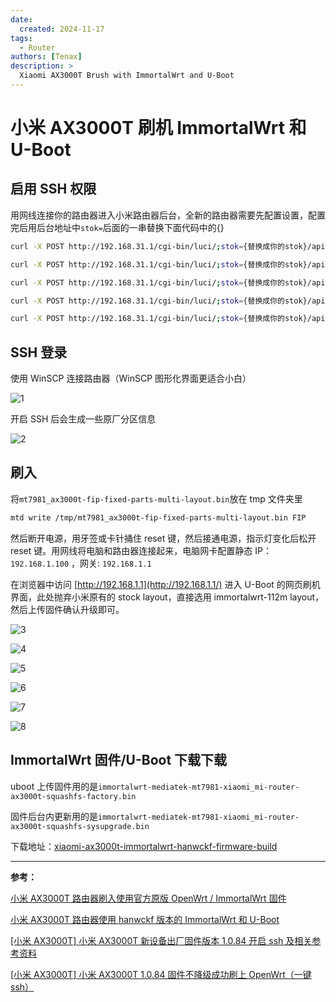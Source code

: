 ```yaml
---
date:
  created: 2024-11-17
tags:
  - Router
authors: [Tenax]
description: >
  Xiaomi AX3000T Brush with ImmortalWrt and U-Boot
---
```


# 小米 AX3000T 刷机 ImmortalWrt 和 U-Boot

<!-- more -->

## 启用 SSH 权限

用网线连接你的路由器进入小米路由器后台，全新的路由器需要先配置设置，配置完后用后台地址中`stok=`后面的一串替换下面代码中的{}

```bash
curl -X POST http://192.168.31.1/cgi-bin/luci/;stok={替换成你的stok}/api/xqsystem/start_binding -d "uid=1234&key=1234'%0Anvram%20set%20ssh_en%3D1'"
```

```bash
curl -X POST http://192.168.31.1/cgi-bin/luci/;stok={替换成你的stok}/api/xqsystem/start_binding -d "uid=1234&key=1234'%0Anvram%20commit'"
```

```bash
curl -X POST http://192.168.31.1/cgi-bin/luci/;stok={替换成你的stok}/api/xqsystem/start_binding -d "uid=1234&key=1234'%0Ased%20-i%20's%2Fchannel%3D.*%2Fchannel%3D%22debug%22%2Fg'%20%2Fetc%2Finit.d%2Fdropbear'"
```

```bash
curl -X POST http://192.168.31.1/cgi-bin/luci/;stok={替换成你的stok}/api/xqsystem/start_binding -d "uid=1234&key=1234'%0A%2Fetc%2Finit.d%2Fdropbear%20start'"
```

```bash
curl -X POST http://192.168.31.1/cgi-bin/luci/;stok={替换成你的stok}/api/xqsystem/start_binding -d "uid=1234&key=1234'%0Apasswd%20-d%20root"'
```

## SSH 登录

使用 WinSCP 连接路由器（WinSCP 图形化界面更适合小白）

![1](../../assets/router/1.avif)

开启 SSH 后会生成一些原厂分区信息

![2](../../assets/router/2.avif)

## 刷入

将`mt7981_ax3000t-fip-fixed-parts-multi-layout.bin`放在 tmp 文件夹里

```bash
mtd write /tmp/mt7981_ax3000t-fip-fixed-parts-multi-layout.bin FIP
```

然后断开电源，用牙签或卡针捅住 reset 键，然后接通电源，指示灯变化后松开 reset 键。用网线将电脑和路由器连接起来，电脑网卡配置静态 IP：`192.168.1.100` ，网关: `192.168.1.1`

在浏览器中访问 [http://192.168.1.1](http://192.168.1.1/) 进入 U-Boot 的网页刷机界面，此处抛弃小米原有的 stock layout，直接选用 immortalwrt-112m layout，然后上传固件确认升级即可。

![3](../../assets/router/3.avif)

![4](../../assets/router/4.avif)

![5](../../assets/router/5.avif)

![6](../../assets/router/6.avif)

![7](../../assets/router/7.avif)

![8](../../assets/router/8.avif)

## ImmortalWrt 固件/U-Boot 下载下载

uboot 上传固件用的是`immortalwrt-mediatek-mt7981-xiaomi_mi-router-ax3000t-squashfs-factory.bin`

固件后台内更新用的是`immortalwrt-mediatek-mt7981-xiaomi_mi-router-ax3000t-squashfs-sysupgrade.bin`

下载地址：[xiaomi-ax3000t-immortalwrt-hanwckf-firmware-build](https://github.com/hkint/xiaomi-ax3000t-immortalwrt-hanwckf-firmware-build)

---

**参考：**

[小米 AX3000T 路由器刷入使用官方原版 OpenWrt / ImmortalWrt 固件](https://note.okhk.net/xiaomi-ax3000t-router-install-openwrt-immortalwrt)

[小米 AX3000T 路由器使用 hanwckf 版本的 ImmortalWrt 和 U-Boot](https://okhk.net/xiaomi-ax3000t-router-with-hanwckf-immortalwrt)

[[小米 AX3000T] 小米 AX3000T 新设备出厂固件版本 1.0.84 开启 ssh 及相关参考资料](https://www.right.com.cn/forum/forum.php?mod=viewthread&tid=8395187)

[[小米 AX3000T] 小米 AX3000T 1.0.84 固件不降级成功刷上 OpenWrt（一键 ssh）](https://www.right.com.cn/forum/forum.php?mod=viewthread&tid=8404780)
